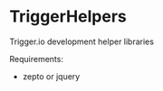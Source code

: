 TriggerHelpers
==============

Trigger.io development helper libraries

Requirements:

* zepto or jquery